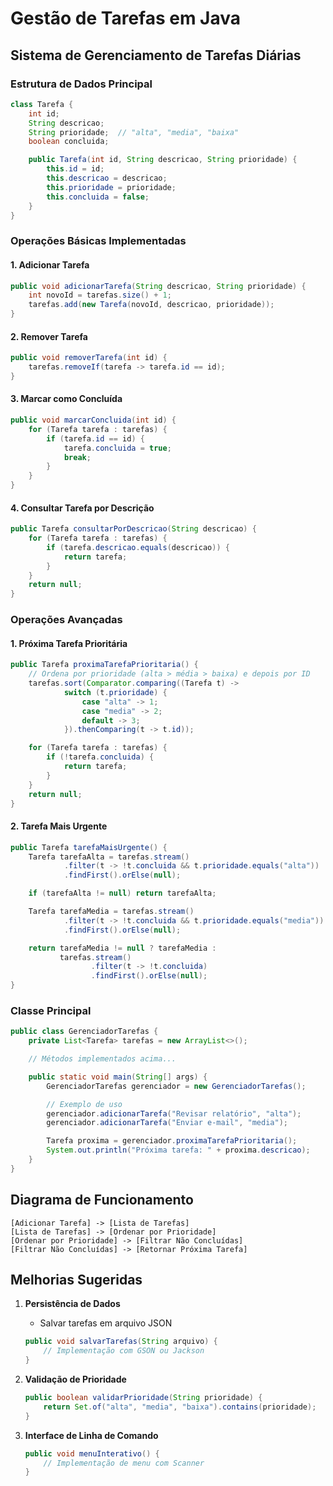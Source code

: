 # Gestão de Tarefas em Java

## Sistema de Gerenciamento de Tarefas Diárias

### Estrutura de Dados Principal

```java
class Tarefa {
    int id;
    String descricao;
    String prioridade;  // "alta", "media", "baixa"
    boolean concluida;

    public Tarefa(int id, String descricao, String prioridade) {
        this.id = id;
        this.descricao = descricao;
        this.prioridade = prioridade;
        this.concluida = false;
    }
}
```

### Operações Básicas Implementadas

#### 1. Adicionar Tarefa

```java
public void adicionarTarefa(String descricao, String prioridade) {
    int novoId = tarefas.size() + 1;
    tarefas.add(new Tarefa(novoId, descricao, prioridade));
}
```

#### 2. Remover Tarefa

```java
public void removerTarefa(int id) {
    tarefas.removeIf(tarefa -> tarefa.id == id);
}
```

#### 3. Marcar como Concluída

```java
public void marcarConcluida(int id) {
    for (Tarefa tarefa : tarefas) {
        if (tarefa.id == id) {
            tarefa.concluida = true;
            break;
        }
    }
}
```

#### 4. Consultar Tarefa por Descrição

```java
public Tarefa consultarPorDescricao(String descricao) {
    for (Tarefa tarefa : tarefas) {
        if (tarefa.descricao.equals(descricao)) {
            return tarefa;
        }
    }
    return null;
}
```

### Operações Avançadas

#### 1. Próxima Tarefa Prioritária

```java
public Tarefa proximaTarefaPrioritaria() {
    // Ordena por prioridade (alta > média > baixa) e depois por ID
    tarefas.sort(Comparator.comparing((Tarefa t) ->
            switch (t.prioridade) {
                case "alta" -> 1;
                case "media" -> 2;
                default -> 3;
            }).thenComparing(t -> t.id));

    for (Tarefa tarefa : tarefas) {
        if (!tarefa.concluida) {
            return tarefa;
        }
    }
    return null;
}
```

#### 2. Tarefa Mais Urgente

```java
public Tarefa tarefaMaisUrgente() {
    Tarefa tarefaAlta = tarefas.stream()
            .filter(t -> !t.concluida && t.prioridade.equals("alta"))
            .findFirst().orElse(null);

    if (tarefaAlta != null) return tarefaAlta;

    Tarefa tarefaMedia = tarefas.stream()
            .filter(t -> !t.concluida && t.prioridade.equals("media"))
            .findFirst().orElse(null);

    return tarefaMedia != null ? tarefaMedia :
           tarefas.stream()
                  .filter(t -> !t.concluida)
                  .findFirst().orElse(null);
}
```

### Classe Principal

```java
public class GerenciadorTarefas {
    private List<Tarefa> tarefas = new ArrayList<>();

    // Métodos implementados acima...

    public static void main(String[] args) {
        GerenciadorTarefas gerenciador = new GerenciadorTarefas();

        // Exemplo de uso
        gerenciador.adicionarTarefa("Revisar relatório", "alta");
        gerenciador.adicionarTarefa("Enviar e-mail", "media");

        Tarefa proxima = gerenciador.proximaTarefaPrioritaria();
        System.out.println("Próxima tarefa: " + proxima.descricao);
    }
}
```

## Diagrama de Funcionamento

```
[Adicionar Tarefa] -> [Lista de Tarefas]
[Lista de Tarefas] -> [Ordenar por Prioridade]
[Ordenar por Prioridade] -> [Filtrar Não Concluídas]
[Filtrar Não Concluídas] -> [Retornar Próxima Tarefa]
```

## Melhorias Sugeridas

1. **Persistência de Dados**

   - Salvar tarefas em arquivo JSON

   ```java
   public void salvarTarefas(String arquivo) {
       // Implementação com GSON ou Jackson
   }
   ```

2. **Validação de Prioridade**

   ```java
   public boolean validarPrioridade(String prioridade) {
       return Set.of("alta", "media", "baixa").contains(prioridade);
   }
   ```

3. **Interface de Linha de Comando**
   ```java
   public void menuInterativo() {
       // Implementação de menu com Scanner
   }
   ```
